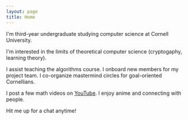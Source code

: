 ```yaml
---
layout: page
title: Home
---
```


I'm third-year undergraduate studying computer science at Cornell University.

I'm interested in the limits of theoretical computer science (cryptogaphy, learning theory).

I assist teaching the algorithms course. I onboard new members for my project team. I co-organize mastermind circles for goal-oriented Cornellians.

I post a few math videos on [YouTube](https://www.youtube.com/@mikono2022). I enjoy anime and connecting with people. 

Hit me up for a chat anytime!